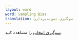 ```yaml
---
layout: word
word: Sampling Bias
translation: سوگیری نمونه‌برداری
---
```


[](/s/selection_bias)[سوگیری انتخاب](/s/selection_bias) را مشاهده کنید.
